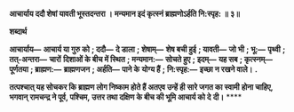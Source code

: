 **आचार्याय ददौ शेषां यावती भूस्तदन्तरा ।** **मन्यमान इदं कृत्स्नं ब्राह्मणोऽर्हति नि:स्पृह: ॥ ३॥** 

**शब्दार्थ** 

**आचार्याय—** **आचार्य या गुरु को** **; ददौ—** **दे डाला** **; शेषाम्—** **शेष बची हुई** **; यावती—** **जो भी** **; भू:—** **पृथ्वी** **; तत्-अन्तरा—** **चारों** **दिशाओं के बीच में स्थित** **; मन्यमान:—** **सोचते हुए** **; इदम्—** **यह सब** **; कृत्स्नम्—** **पूर्णतया** **; ब्राह्मण:—** **ब्राह्मणजन** **; अर्हति—** **पाने के** **योग्य हैं** **; नि:स्पृह:—** **इच्छा न रखने वाले।** **.** 

**तत्पश्चात् यह सोचकर कि ब्राह्मण लोग निष्काम होते हैं अतएव उन्हें ही सारे जगत का स्वामी** **होना चाहिए, भगवान् रामचन्द्र ने पूर्व, पश्चिम, उत्तर तथा दक्षिण के बीच की भूमि आचार्य को दे** **दी।** **** 